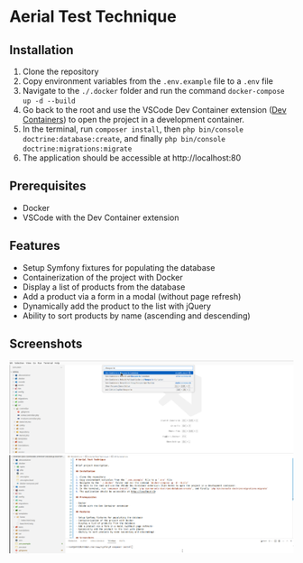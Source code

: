 # Aerial Test Technique

## Installation

1. Clone the repository
2. Copy environment variables from the `.env.example` file to a `.env` file
3. Navigate to the `./.docker` folder and run the command `docker-compose up -d --build`
4. Go back to the root and use the VSCode Dev Container extension ([Dev Containers](https://marketplace.visualstudio.com/items?itemName=ms-vscode-remote.remote-containers)) to open the project in a development container.
5. In the terminal, run `composer install`, then `php bin/console doctrine:database:create`, and finally `php bin/console doctrine:migrations:migrate`
6. The application should be accessible at http://localhost:80

## Prerequisites

- Docker
- VSCode with the Dev Container extension

## Features

- Setup Symfony fixtures for populating the database
- Containerization of the project with Docker
- Display a list of products from the database
- Add a product via a form in a modal (without page refresh)
- Dynamically add the product to the list with jQuery
- Ability to sort products by name (ascending and descending)

## Screenshots

![Settings](./img/settings.png)
![Devcontainer](./img/devcontainer.png)
